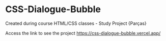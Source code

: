 # CSS-Dialogue-Bubble

Created during course HTML/CSS classes - Study Project {Parças}

Access the link to see the project <https://css-dialogue-bubble.vercel.app/>
